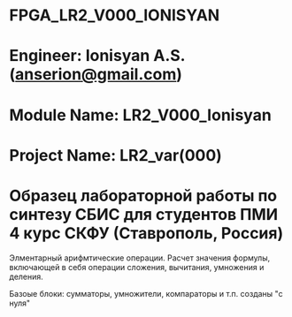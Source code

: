 # FPGA_LR2_V000_IONISYAN
# Engineer: Ionisyan A.S. (anserion@gmail.com)
# Module Name: LR2_V000_Ionisyan
# Project Name: LR2_var(000)
# Образец лабораторной работы по синтезу СБИС для студентов ПМИ 4 курс СКФУ (Ставрополь, Россия)

Элментарный арифмтические операции. Расчет значения формулы, включающей в себя операции сложения, вычитания, умножения и деления.

Базоые блоки: сумматоры, умножители, компараторы и т.п. созданы "с нуля"


